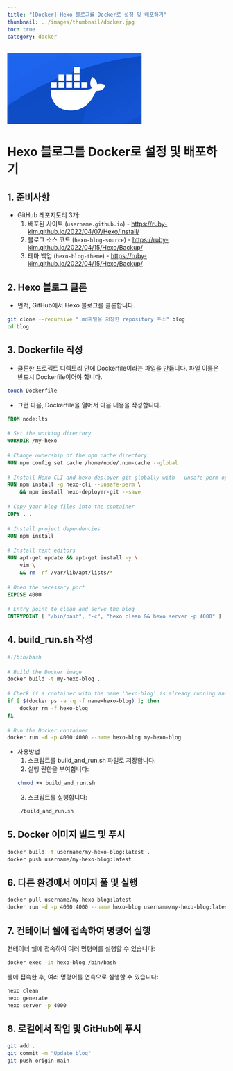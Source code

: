 ```yaml
---
title: "[Docker] Hexo 블로그를 Docker로 설정 및 배포하기"
thumbnail: ../images/thumbnail/docker.jpg
toc: true
category: docker
---
```

![](../images/thumbnail/docker.jpg)
# Hexo 블로그를 Docker로 설정 및 배포하기

## 1. 준비사항
- GitHub 레포지토리 3개:
  1. 배포된 사이트 (`username.github.io`) - https://ruby-kim.github.io/2022/04/07/Hexo/Install/
  2. 블로그 소스 코드 (`hexo-blog-source`) - https://ruby-kim.github.io/2022/04/15/Hexo/Backup/ 
  3. 테마 백업 (`hexo-blog-theme`) - https://ruby-kim.github.io/2022/04/15/Hexo/Backup/

## 2. Hexo 블로그 클론
- 먼저, GitHub에서 Hexo 블로그를 클론합니다.

```bash
git clone --recursive ".md파일을 저장한 repository 주소" blog
cd blog
```

## 3. Dockerfile 작성
- 클론한 프로젝트 디렉토리 안에 Dockerfile이라는 파일을 만듭니다. 파일 이름은 반드시 Dockerfile이어야 합니다.
```bash
touch Dockerfile
```
- 그런 다음, Dockerfile을 열어서 다음 내용을 작성합니다.
```Dockerfile
FROM node:lts

# Set the working directory
WORKDIR /my-hexo

# Change ownership of the npm cache directory
RUN npm config set cache /home/node/.npm-cache --global

# Install Hexo CLI and hexo-deployer-git globally with --unsafe-perm option
RUN npm install -g hexo-cli --unsafe-perm \
    && npm install hexo-deployer-git --save

# Copy your blog files into the container
COPY . .

# Install project dependencies
RUN npm install

# Install text editors
RUN apt-get update && apt-get install -y \
    vim \
    && rm -rf /var/lib/apt/lists/*

# Open the necessary port
EXPOSE 4000

# Entry point to clean and serve the blog
ENTRYPOINT [ "/bin/bash", "-c", "hexo clean && hexo server -p 4000" ]

```

## 4. build_run.sh 작성
```bash
#!/bin/bash

# Build the Docker image
docker build -t my-hexo-blog .

# Check if a container with the name 'hexo-blog' is already running and stop it
if [ $(docker ps -a -q -f name=hexo-blog) ]; then
    docker rm -f hexo-blog
fi

# Run the Docker container
docker run -d -p 4000:4000 --name hexo-blog my-hexo-blog
```
- 사용방법 
  1. 스크립트를 build_and_run.sh 파일로 저장합니다.
  2. 실행 권한을 부여합니다:
    ```bash
    chmod +x build_and_run.sh
    ```
  3. 스크립트를 실행합니다:
    ```bash
    ./build_and_run.sh
    ```

## 5. Docker 이미지 빌드 및 푸시
```bash
docker build -t username/my-hexo-blog:latest .
docker push username/my-hexo-blog:latest
```

## 6. 다른 환경에서 이미지 풀 및 실행
```bash
docker pull username/my-hexo-blog:latest
docker run -d -p 4000:4000 --name hexo-blog username/my-hexo-blog:latest
```

## 7. 컨테이너 쉘에 접속하여 명령어 실행
컨테이너 쉘에 접속하여 여러 명령어를 실행할 수 있습니다:
```bash
docker exec -it hexo-blog /bin/bash
```

쉘에 접속한 후, 여러 명령어를 연속으로 실행할 수 있습니다:
```bash
hexo clean
hexo generate
hexo server -p 4000
```

## 8. 로컬에서 작업 및 GitHub에 푸시
```bash
git add .
git commit -m "Update blog"
git push origin main
```
